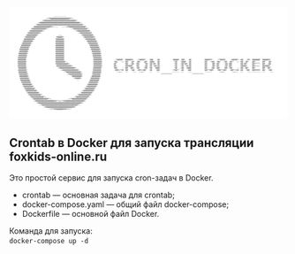                                                                                         
![alt text](./logo.png)

## Crontab в Docker для запуска трансляции foxkids-online.ru

Это простой сервис для запуска cron-задач в Docker.  

* crontab — основная задача для crontab;
* docker-compose.yaml — общий файл docker-compose;
* Dockerfile — основной файл Docker.

Команда для запуска:  
`docker-compose up -d`  